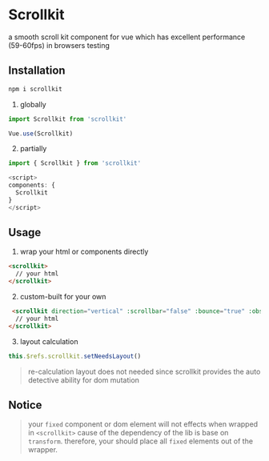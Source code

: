 # Scrollkit

a smooth scroll kit component for vue which has excellent performance (59-60fps) in browsers testing

## Installation

```js
npm i scrollkit
```

1. globally
```js
import Scrollkit from 'scrollkit'

Vue.use(Scrollkit)
```

2. partially
```js
import { Scrollkit } from 'scrollkit'

<script>
components: {
  Scrollkit
}
</script>

```

## Usage

1. wrap your html or components directly

```html
<scrollkit>
  // your html
</scrollkit>
```

2. custom-built for your own
```html
 <scrollkit direction="vertical" :scrollbar="false" :bounce="true" :observeScroll="true" :observeBeforeScroll="true" :observeScrollEnd="true" @scroll="" @beforeScrollStart="" @scrollEnd="">
  // your html      
</scrollkit>
```
3. layout calculation

```js
this.$refs.scrollkit.setNeedsLayout()
```
> re-calculation layout does not needed since scrollkit provides the auto detective ability for dom mutation

## Notice

> your `fixed` component or dom element will not effects when wrapped in `<scrollkit>` cause of the dependency of the lib is base on `transform`. therefore, your should place all `fixed` elements out of the wrapper.